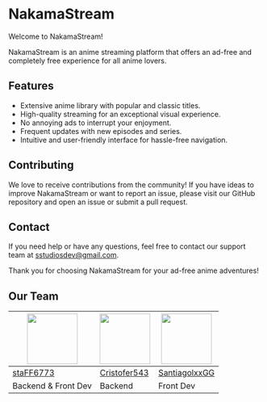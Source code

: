 # NakamaStream

Welcome to NakamaStream!

NakamaStream is an anime streaming platform that offers an ad-free and completely free experience for all anime lovers.

## Features

- Extensive anime library with popular and classic titles.
- High-quality streaming for an exceptional visual experience.
- No annoying ads to interrupt your enjoyment.
- Frequent updates with new episodes and series.
- Intuitive and user-friendly interface for hassle-free navigation.

## Contributing

We love to receive contributions from the community! If you have ideas to improve NakamaStream or want to report an issue, please visit our GitHub repository and open an issue or submit a pull request.

## Contact

If you need help or have any questions, feel free to contact our support team at sstudiosdev@gmail.com.

Thank you for choosing NakamaStream for your ad-free anime adventures!

## Our Team

<img src="https://avatars.githubusercontent.com/u/108166164?v=4" width="100" height="100"> | <img src="https://avatars.githubusercontent.com/u/152051773?v=4" width="100" height="100"> | <img src="https://avatars.githubusercontent.com/u/149891004?v=4" width="100" height="100">
--|---|---
[staFF6773](https://github.com/staFF6773) | [Cristofer543](https://github.com/Cristofer543) | [SantiagolxxGG](https://github.com/SantiagolxxGG)
Backend & Front Dev  | Backend | Front Dev
